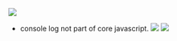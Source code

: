 
![](https://i.imgur.com/iucWsym.png)


- console log not part of core javascript.
![](https://i.imgur.com/9HtwOa8.png)
![](https://i.imgur.com/LvG60eS.png)
